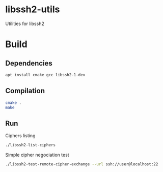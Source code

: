 # libssh2-utils

Utilities for libssh2

# Build

## Dependencies

```bash
apt install cmake gcc libssh2-1-dev
```

## Compilation

```bash
cmake .
make
```

## Run

Ciphers listing
```bash
./libssh2-list-ciphers
```

Simple cipher negociation test
```bash
./libssh2-test-remote-cipher-exchange --url ssh://user@localhost:22
```
